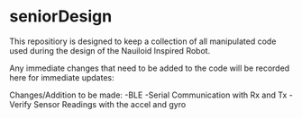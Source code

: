 # seniorDesign

This repositiory is designed to keep a collection of all manipulated code used during the design of the Nauiloid Inspired Robot. 

Any immediate changes that need to be added to the code will be recorded here for immediate updates: 

Changes/Addition to be made: 
-BLE 
-Serial Communication with Rx and Tx 
-Verify Sensor Readings with the accel and gyro
